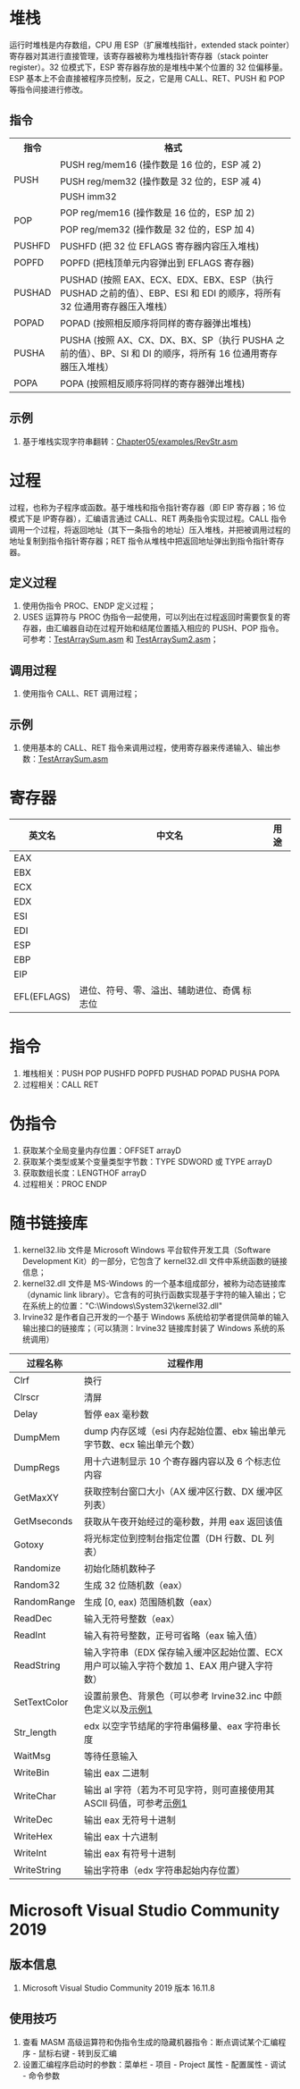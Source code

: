# 堆栈
  运行时堆栈是内存数组，CPU 用 ESP（扩展堆栈指针，extended stack pointer）寄存器对其进行直接管理，该寄存器被称为堆栈指针寄存器（stack pointer register）。32 位模式下，ESP 寄存器存放的是堆栈中某个位置的 32 位偏移量。ESP 基本上不会直接被程序员控制，反之，它是用 CALL、RET、PUSH 和 POP 等指令间接进行修改。
## 指令
<table>
    <tr>
        <th>指令</th><th>格式</th>
    </tr>
    <tr>
        <td rowspan="3">PUSH</td><td>PUSH reg/mem16 (操作数是 16 位的，ESP 减 2)</td>
    </tr>
    <tr>
        <td>PUSH reg/mem32 (操作数是 32 位的，ESP 减 4)</td>
    </tr>
    <tr>
        <td>PUSH imm32</td>
    </tr>
    <tr>
        <td rowspan="2">POP</td><td>POP reg/mem16 (操作数是 16 位的，ESP 加 2)</td>
    </tr>
    <tr>
        <td>POP reg/mem32 (操作数是 32 位的，ESP 加 4)</td>
    </tr>
    <tr>
        <td>PUSHFD</td><td>PUSHFD (把 32 位 EFLAGS 寄存器内容压入堆栈)</td>
    </tr>
    <tr>
        <td>POPFD</td><td>POPFD (把栈顶单元内容弹出到 EFLAGS 寄存器)</td>
    </tr>
    <tr>
        <td>PUSHAD</td><td>PUSHAD (按照 EAX、ECX、EDX、EBX、ESP（执行 PUSHAD 之前的值）、EBP、ESI 和 EDI 的顺序，将所有 32 位通用寄存器压入堆栈）</td>
    </tr>
    <tr>
        <td>POPAD</td><td>POPAD (按照相反顺序将同样的寄存器弹出堆栈)</td>
    </tr>
    <tr>
        <td>PUSHA</td><td>PUSHA (按照 AX、CX、DX、BX、SP（执行 PUSHA 之前的值）、BP、SI 和 DI 的顺序，将所有 16 位通用寄存器压入堆栈）</td>
    </tr>
    <tr>
        <td>POPA</td><td>POPA (按照相反顺序将同样的寄存器弹出堆栈)</td>
    </tr>
</table>

## 示例
1. 基于堆栈实现字符串翻转：[Chapter05/examples/RevStr.asm](https://github.com/optor666/AssemblyLanguage-For_x86_Processors-Seventh_Edition/blob/master/Chapter05/examples/RevStr.asm)

# 过程
  过程，也称为子程序或函数。基于堆栈和指令指针寄存器（即 EIP 寄存器；16 位模式下是 IP寄存器），汇编语言通过 CALL、RET 两条指令实现过程。CALL 指令调用一个过程，将返回地址（其下一条指令的地址）压入堆栈，并把被调用过程的地址复制到指令指针寄存器；RET 指令从堆栈中把返回地址弹出到指令指针寄存器。
## 定义过程
1. 使用伪指令 PROC、ENDP 定义过程；
2. USES 运算符与 PROC 伪指令一起使用，可以列出在过程返回时需要恢复的寄存器，由汇编器自动在过程开始和结尾位置插入相应的 PUSH、POP 指令。可参考：[TestArraySum.asm](https://github.com/optor666/AssemblyLanguage-For_x86_Processors-Seventh_Edition/blob/master/Chapter05/examples/TestArraySum.asm) 和 [TestArraySum2.asm](https://github.com/optor666/AssemblyLanguage-For_x86_Processors-Seventh_Edition/blob/master/Chapter05/examples/TestArraySum2.asm)；
## 调用过程
1. 使用指令 CALL、RET 调用过程；
## 示例
1. 使用基本的 CALL、RET 指令来调用过程，使用寄存器来传递输入、输出参数：[TestArraySum.asm](https://github.com/optor666/AssemblyLanguage-For_x86_Processors-Seventh_Edition/blob/master/Chapter05/examples/TestArraySum.asm)
# 寄存器

| 英文名 | 中文名 | 用途 |
| - | - | - |
| EAX | | |
| EBX | | |
| ECX | | |
| EDX | | |
| ESI | | |
| EDI | | |
| ESP | | |
| EBP | | |
| EIP | | |
| EFL(EFLAGS) | 进位、符号、零、溢出、辅助进位、奇偶 标志位 | |

# 指令
1. 堆栈相关：PUSH POP PUSHFD POPFD PUSHAD POPAD PUSHA POPA
2. 过程相关：CALL RET
# 伪指令
1. 获取某个全局变量内存位置：OFFSET arrayD
2. 获取某个类型或某个变量类型字节数：TYPE SDWORD 或 TYPE arrayD
3. 获取数组长度：LENGTHOF arrayD
4. 过程相关：PROC ENDP
# 随书链接库
1. kernel32.lib 文件是 Microsoft Windows 平台软件开发工具（Software Development Kit）的一部分，它包含了 kernel32.dll 文件中系统函数的链接信息；
2. kernel32.dll 文件是 MS-Windows 的一个基本组成部分，被称为动态链接库（dynamic link library）。它含有的可执行函数实现基于字符的输入输出；它在系统上的位置："C:\Windows\System32\kernel32.dll"
3. Irvine32 是作者自己开发的一个基于 Windows 系统给初学者提供简单的输入输出接口的链接库；（可以猜测：Irvine32 链接库封装了 Windows 系统的系统调用）

| 过程名称 | 过程作用 |
| - | -|
| Clrf | 换行 |
| Clrscr | 清屏 |
| Delay | 暂停 eax 毫秒数 |
| DumpMem | dump 内存区域（esi 内存起始位置、ebx 输出单元字节数、ecx 输出单元个数）|
| DumpRegs | 用十六进制显示 10 个寄存器内容以及 6 个标志位内容 |
| GetMaxXY | 获取控制台窗口大小（AX 缓冲区行数、DX 缓冲区列表） |
| GetMseconds | 获取从午夜开始经过的毫秒数，并用 eax 返回该值 |
| Gotoxy | 将光标定位到控制台指定位置（DH 行数、DL 列表） |
| Randomize | 初始化随机数种子 |
| Random32 | 生成 32 位随机数（eax） |
| RandomRange | 生成 [0, eax) 范围随机数（eax） |
| ReadDec | 输入无符号整数（eax） |
| ReadInt | 输入有符号整数，正号可省略（eax 输入值） |
| ReadString | 输入字符串（EDX 保存输入缓冲区起始位置、ECX 用户可以输入字符个数加 1、EAX 用户键入字符数） |
| SetTextColor | 设置前景色、背景色（可以参考 Irvine32.inc 中颜色定义以及[示例1](https://github.com/optor666/AssemblyLanguage-For_x86_Processors-Seventh_Edition/blob/master/Chapter05/examples/InputLoop.asm) |
| Str_length | edx 以空字节结尾的字符串偏移量、eax 字符串长度 |
| WaitMsg | 等待任意输入 |
| WriteBin | 输出 eax 二进制 |
| WriteChar | 输出 al 字符（若为不可见字符，则可直接使用其 ASCII 码值，可参考[示例1](https://github.com/optor666/AssemblyLanguage-For_x86_Processors-Seventh_Edition/blob/master/Chapter05/examples/TestLib2.asm)
| WriteDec | 输出 eax 无符号十进制 |
| WriteHex | 输出 eax 十六进制 |
| WriteInt | 输出 eax 有符号十进制 |
| WriteString | 输出字符串（edx 字符串起始内存位置）
# Microsoft Visual Studio Community 2019
## 版本信息
1. Microsoft Visual Studio Community 2019 版本 16.11.8
## 使用技巧
1. 查看 MASM 高级运算符和伪指令生成的隐藏机器指令：断点调试某个汇编程序 - 鼠标右键 - 转到反汇编
2. 设置汇编程序启动时的参数：菜单栏 - 项目 - Project 属性 - 配置属性 - 调试 - 命令参数

